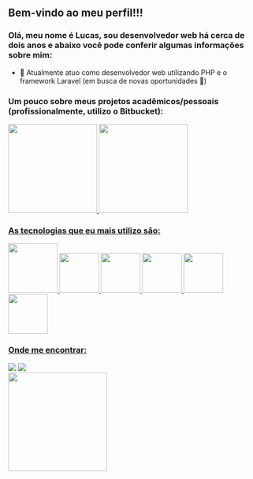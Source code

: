 ## Bem-vindo ao meu perfil!!!

### Olá, meu nome é Lucas, sou desenvolvedor web há cerca de dois anos e abaixo você pode conferir algumas informações sobre mim:

- 🔭 Atualmente atuo como desenvolvedor web utilizando PHP e o framework Laravel (em busca de novas oportunidades 🤞)

 ### Um pouco sobre meus projetos acadêmicos/pessoais (profissionalmente, utilizo o Bitbucket):
 <div>
    <a href="https://github.com/lucasssilva192">
    <img height="180em" src="https://github-readme-stats.vercel.app/api?username=lucasssilva192&show_icons=true&theme=dracula&include_all_commits=true&count_private=true"/>
    <img height="180em" src="https://github-readme-stats.vercel.app/api/top-langs/?username=lucasssilva192&layout=compact&langs_count=16&theme=dracula"/>
 </div>

### As tecnologias que eu mais utilizo são:
<img src="https://cdn.jsdelivr.net/gh/devicons/devicon/icons/php/php-plain.svg" height="100"/>
<img src="https://cdn.jsdelivr.net/gh/devicons/devicon/icons/laravel/laravel-plain.svg" height="80"/>
<img src="https://cdn.jsdelivr.net/gh/devicons/devicon/icons/html5/html5-original.svg" height="80"/>
<img src="https://cdn.jsdelivr.net/gh/devicons/devicon/icons/css3/css3-original.svg" height="80"/>
<img src="https://cdn.jsdelivr.net/gh/devicons/devicon/icons/javascript/javascript-original.svg" height="80"/>
<img src="https://cdn.jsdelivr.net/gh/devicons/devicon/icons/mysql/mysql-original.svg" height="80"/>


### Onde me encontrar:
<div>
    <a href="https://www.linkedin.com/in/lucas-santos-silva-32600917a/"><img src="https://img.shields.io/badge/LinkedIn-0077B5?style=for-the-badge&logo=linkedin&logoColor=white"/></a>
    <a href = "mailto: lucas.ssantos192@gmail.com"><img src="https://img.shields.io/badge/Gmail-D14836?style=for-the-badge&logo=gmail&logoColor=white"/></a>
</div>

<div>
<img src="https://i.pinimg.com/originals/3f/ad/4d/3fad4dfd627560c716013603a768dbf1.gif" height="200"/>
</div>



